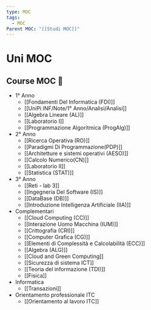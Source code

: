 ```yaml
---
type: MOC
tags:
  - MOC
Parent MOC: "[[Studi MOC]]"
---
```

# Uni MOC

## Course MOC  📒
- 1° Anno
	- [[Fondamenti Del Informatica (FDI)]]
	- [[UniPi INF/Note/1° Anno/Analisi/Analisi]]
	- [[Algebra Lineare (AL)]]
	- [[Laboratorio I]]
	- [[Programmazione Algoritmica (ProgAlg)]]
- 2° Anno
	- [[Ricerca Operativa (RO)]]
	- [[Paradigmi Di Programmazione(PDP)]]
	- [[Architetture e sistemi operativi (AESO)]]
	- [[Calcolo Numerico(CN)]]
	- [[Laboratorio II]]
	- [[Statistica (STAT)]]
- 3° Anno
	- [[Reti - lab 3]]
	- [[Ingegneria Del Software (IS)]]
	- [[DataBase (DB)]]
	- [[Introduzione Intelligenza Artificiale (IIA)]]
- Complementari
	- [[Cloud Computing (CC)]]
	- [[Interazione Uomo Macchina (IUM)]]
	- [[Crittografia (CRI)]]
	- [[Computer Grafica (CG)]]
	- [[Elementi di Complessità e Calcolabilità (ECC)]]
	- [[Algebra (ALG)]]
	- [[Cloud and Green Computing]]
	- [[Sicurezza di sistema ICT]]
	- [[Teoria del informazione (TDI)]]
	- [[Fisica]]
- Informatica
	- [[Transazioni]]
- Orientamento professionale ITC
	- [[Orientamento al lavoro ITC]]
